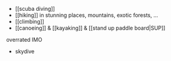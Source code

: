 - [[scuba diving]]
- [[hiking]] in stunning places, mountains, exotic forests, ...
- [[climbing]]
- [[canoeing]] & [[kayaking]] & [[stand up paddle board|SUP]]

overrated IMO
- skydive